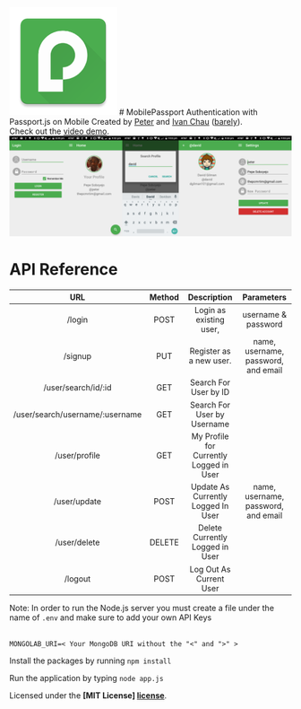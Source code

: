 <img src="art/res/mipmap-xxxhdpi/ic_launcher.png">
# MobilePassport
Authentication with Passport.js on Mobile
Created by <a href="http://petersoboyejo.com">Peter</a> and <a href="http://ichauster.github.io">Ivan Chau</a> (<a href="https://github.com/dzt/MobilePassport/graphs/contributors">barely</a>).
<br>
Check out the <a href="https://www.youtube.com/watch?v=C4ik82C5G8g">video demo</a>.

<img src="art/prev.png">

# API Reference

| URL | Method | Description | Parameters |
|:-------------------------------:|:------:|:---------------------------------------:|:-----------------------------------:|
| /login | POST | Login as existing user, | username & password |
| /signup | PUT | Register as a new user. | name, username, password, and email |
| /user/search/id/:id | GET | Search For User by ID |  |
| /user/search/username/:username | GET | Search For User by Username |  |
| /user/profile | GET | My Profile for Currently Logged in User |  |
| /user/update | POST | Update As Currently Logged In User | name, username, password, and email |
| /user/delete | DELETE | Delete Currently Logged in User |  |
| /logout | POST | Log Out As Current User |  |

Note: In order to run the Node.js server you must create a file under the name of `.env` and make sure to add your own API Keys

```

MONGOLAB_URI=< Your MongoDB URI without the "<" and ">" >

```

Install the packages by running
`npm install`

Run the application by typing
`node app.js`

Licensed under the **[MIT License] [license]**.

[license]: https://github.com/dzt/MobilePassport/blob/master/LICENSE
